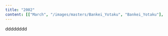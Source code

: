```yaml
---
title: "2002"
content: [["March", "/images/masters/Bankei_Yotaku", "Bankei_Yotaku"], ["April", "/images/masters/Hakuin_Ekaku", "Hakuin_Ekaku"]]
---
```


dddddddd
